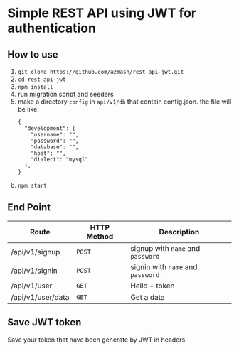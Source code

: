 # Simple REST API using JWT for authentication

## How to use

1. `git clone https://github.com/azmash/rest-api-jwt.git`
2. `cd rest-api-jwt`
3. `npm install`
4. run migration script and seeders
5. make a directory `config` in `api/v1/db` that contain config.json. the file will be like:
    ```
    {
      "development": {
        "username": "",
        "password": "",
        "database": "",
        "host": "",
        "dialect": "mysql"
      },
    }
    ```
6. `npm start`

## End Point

Route | HTTP Method | Description
--- | --- | ---
/api/v1/signup | `POST` | signup with `name` and `password`
/api/v1/signin | `POST` | signin with `name` and `password`
/api/v1/user| `GET` | Hello + token
/api/v1/user/data| `GET` | Get a data

## Save JWT token

Save your token that have been generate by JWT in headers